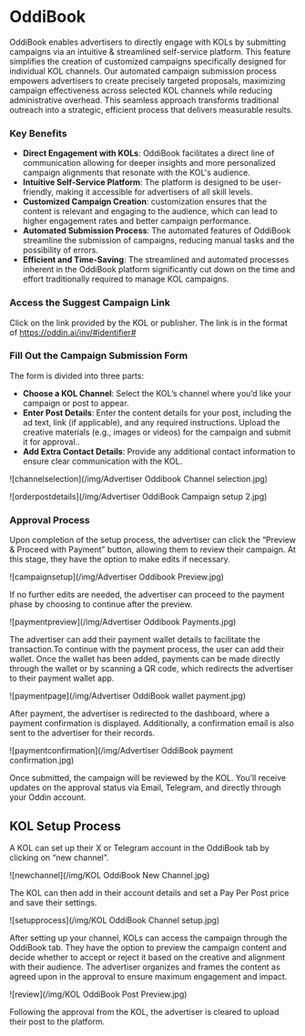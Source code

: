 # OddiBook

OddiBook enables advertisers to directly engage with KOLs by submitting campaigns via an intuitive & streamlined self-service platform. This feature simplifies the creation of customized campaigns specifically designed for individual KOL channels. Our automated campaign submission process empowers advertisers to create precisely targeted proposals, maximizing campaign effectiveness across selected KOL channels while reducing administrative overhead. This seamless approach transforms traditional outreach into a strategic, efficient process that delivers measurable results.

### Key Benefits

- **Direct Engagement with KOLs**: OddiBook facilitates a direct line of communication allowing for deeper insights and more personalized campaign alignments that resonate with the KOL's audience.
- **Intuitive Self-Service Platform**: The platform is designed to be user-friendly, making it accessible for advertisers of all skill levels.
- **Customized Campaign Creation**: customization ensures that the content is relevant and engaging to the audience, which can lead to higher engagement rates and better campaign performance.
- **Automated Submission Process**: The automated features of OddiBook streamline the submission of campaigns, reducing manual tasks and the possibility of errors.
- **Efficient and Time-Saving**: The streamlined and automated processes inherent in the OddiBook platform significantly cut down on the time and effort traditionally required to manage KOL campaigns.

### Access the Suggest Campaign Link

Click on the link provided by the KOL or publisher. The link is in the format of https://oddin.ai/inv/#identifier#

### Fill Out the Campaign Submission Form

The form is divided into three parts:

- **Choose a KOL Channel**: Select the KOL’s channel where you’d like your campaign or post to appear.
- **Enter Post Details**: Enter the content details for your post, including the ad text, link (if applicable), and any required instructions. Upload the creative materials (e.g., images or videos) for the campaign and submit it for approval..
- **Add Extra Contact Details**: Provide any additional contact information to ensure clear communication with the KOL.
 
 ![channelselection](/img/Advertiser Oddibook Channel selection.jpg)



![orderpostdetails](/img/Advertiser OddiBook Campaign setup 2.jpg)

### Approval Process

Upon completion of the setup process, the advertiser can click the “Preview & Proceed with Payment” button, allowing them to review their campaign. At this stage, they have the option to make edits if necessary.

![campaignsetup](/img/Advertiser Oddibook Preview.jpg)



If no further edits are needed, the advertiser can proceed to the payment phase by choosing to continue after the preview.

![paymentpreview](/img/Advertiser Oddibook Payments.jpg)


The advertiser can add their payment wallet details to facilitate the transaction.To continue with the payment process, the user can add their wallet. Once the wallet has been added, payments can be made directly through the wallet or by scanning a QR code, which redirects the advertiser to their payment wallet app.

![paymentpage](/img/Advertiser OddiBook wallet payment.jpg)


After payment, the advertiser is redirected to the dashboard, where a payment confirmation is displayed. Additionally, a confirmation email is also sent to the advertiser for their records.

![paymentconfirmation](/img/Advertiser OddiBook payment confirmation.jpg)


Once submitted, the campaign will be reviewed by the KOL. You’ll receive updates on the approval status via Email, Telegram, and directly through your Oddin account.



## KOL Setup Process


 A KOL can set up their X or Telegram account in the OddiBook tab by clicking on “new channel”.


![newchannel](/img/KOL OddiBook New Channel.jpg)


The KOL can then add in their account details and set a Pay Per Post price and save their settings.


![setupprocess](/img/KOL OddiBook Channel setup.jpg)


After setting up your channel, KOLs can access the campaign through the OddiBook tab. They have the option to preview the campaign content and decide whether to accept or reject it based on the creative and alignment with their audience. The advertiser organizes and frames the content as agreed upon in the approval to ensure maximum engagement and impact.


![review](/img/KOL OddiBook Post Preview.jpg)


Following the approval from the KOL, the advertiser is cleared to upload their post to the platform.

